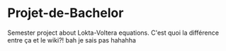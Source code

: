 # Projet-de-Bachelor
Semester project about Lokta-Voltera equations.
C'est quoi la différence entre ça et le wiki?!
bah je sais pas hahahha
